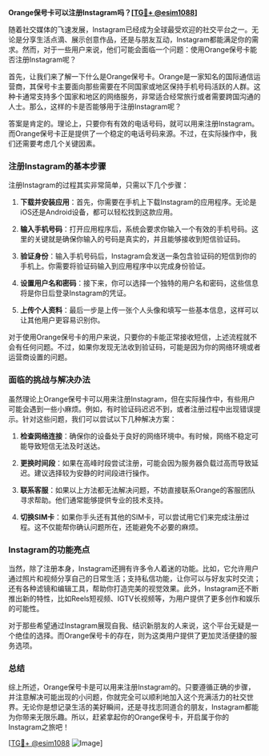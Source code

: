 **Orange保号卡可以注册Instagram吗？[[TG💪+ @esim1088](https://t.me/s/esim1088)]**

随着社交媒体的飞速发展，Instagram已经成为全球最受欢迎的社交平台之一。无论是分享生活点滴、展示创意作品，还是与朋友互动，Instagram都能满足你的需求。然而，对于一些用户来说，他们可能会面临一个问题：使用Orange保号卡能否注册Instagram呢？

首先，让我们来了解一下什么是Orange保号卡。Orange是一家知名的国际通信运营商，其保号卡主要面向那些需要在不同国家或地区保持手机号码活跃的人群。这种卡通常支持多个国家和地区的网络服务，非常适合经常旅行或者需要跨国沟通的人士。那么，这样的卡是否能够用于注册Instagram呢？

答案是肯定的。理论上，只要你有有效的电话号码，就可以用来注册Instagram。而Orange保号卡正是提供了一个稳定的电话号码来源。不过，在实际操作中，我们还需要考虑几个关键因素。

### 注册Instagram的基本步骤

注册Instagram的过程其实非常简单，只需以下几个步骤：

1. **下载并安装应用**：首先，你需要在手机上下载Instagram的应用程序。无论是iOS还是Android设备，都可以轻松找到这款应用。
   
2. **输入手机号码**：打开应用程序后，系统会要求你输入一个有效的手机号码。这里的关键就是确保你输入的号码是真实的，并且能够接收到短信验证码。

3. **验证身份**：输入手机号码后，Instagram会发送一条包含验证码的短信到你的手机上。你需要将验证码输入到应用程序中以完成身份验证。

4. **设置用户名和密码**：接下来，你可以选择一个独特的用户名和密码，这些信息将是你日后登录Instagram的凭证。

5. **上传个人资料**：最后一步是上传一张个人头像和填写一些基本信息，这样可以让其他用户更容易识别你。

对于使用Orange保号卡的用户来说，只要你的卡能正常接收短信，上述流程就不会有任何问题。不过，如果你发现无法收到验证码，可能是因为你的网络环境或者运营商设置的问题。

### 面临的挑战与解决办法

虽然理论上Orange保号卡可以用来注册Instagram，但在实际操作中，有些用户可能会遇到一些小麻烦。例如，有时验证码迟迟不到，或者注册过程中出现错误提示。针对这些问题，我们可以尝试以下几种解决方案：

1. **检查网络连接**：确保你的设备处于良好的网络环境中。有时候，网络不稳定可能导致短信无法及时送达。

2. **更换时间段**：如果在高峰时段尝试注册，可能会因为服务器负载过高而导致延迟。建议选择较为安静的时间段进行操作。

3. **联系客服**：如果以上方法都无法解决问题，不妨直接联系Orange的客服团队寻求帮助。他们通常能够提供专业的技术支持。

4. **切换SIM卡**：如果你手头还有其他的SIM卡，可以尝试用它们来完成注册过程。这不仅能帮你确认问题所在，还能避免不必要的麻烦。

### Instagram的功能亮点

当然，除了注册本身，Instagram还拥有许多令人着迷的功能。比如，它允许用户通过照片和视频分享自己的日常生活；支持私信功能，让你可以与好友实时交流；还有各种滤镜和编辑工具，帮助你打造完美的视觉效果。此外，Instagram还不断推出新的特性，比如Reels短视频、IGTV长视频等，为用户提供了更多创作和娱乐的可能性。

对于那些希望通过Instagram展现自我、结识新朋友的人来说，这个平台无疑是一个绝佳的选择。而Orange保号卡的存在，则为这类用户提供了更加灵活便捷的服务选项。

### 总结

综上所述，Orange保号卡是可以用来注册Instagram的。只要遵循正确的步骤，并注意解决可能出现的小问题，你就完全可以顺利地加入这个充满活力的社交世界。无论你是想记录生活的美好瞬间，还是寻找志同道合的朋友，Instagram都能为你带来无限乐趣。所以，赶紧拿起你的Orange保号卡，开启属于你的Instagram之旅吧！

[[TG💪+ @esim1088](https://t.me/s/esim1088) ![Image](https://i.postimg.cc/4NQfJmqS/Snipaste-2025-05-13-00-14-12.png)]